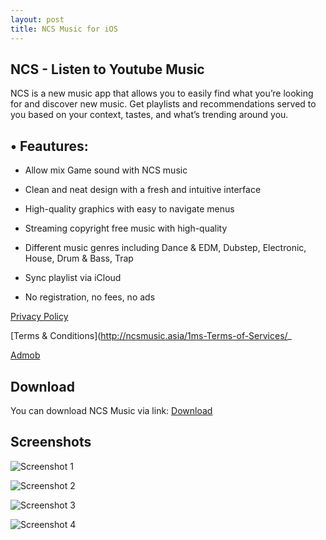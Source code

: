 ```yaml
---
layout: post
title: NCS Music for iOS
---
```


## NCS - Listen to Youtube Music

NCS is a new music app that allows you to easily find what you’re looking for and discover new music. Get playlists and recommendations served to you based on your context, tastes, and what’s trending around you.


## • Feautures:

- Allow mix Game sound with NCS music

- Clean and neat design with a fresh and intuitive interface

- High-quality graphics with easy to navigate menus

- Streaming copyright free music with high-quality

- Different music genres including Dance & EDM, Dubstep, Electronic, House, Drum & Bass, Trap

- Sync playlist via iCloud

- No registration, no fees, no ads



[Privacy Policy](http://ncsmusic.asia/1ms-Privacy-Policy/)


[Terms & Conditions](http://ncsmusic.asia/1ms-Terms-of-Services/_


[Admob](https://support.google.com/admob/answer/6128543?hl=en)

## Download

You can download NCS Music via link: [Download](https://apps.apple.com/us/app/id1388347247)

## Screenshots

![Screenshot 1](https://is4-ssl.mzstatic.com/image/thumb/Purple123/v4/5f/c5/d8/5fc5d8e8-3629-0b03-2540-ba802f6e069c/pr_source.jpg/460x0w.jpg "Screenshot 1")

![Screenshot 2](https://is4-ssl.mzstatic.com/image/thumb/Purple123/v4/d6/d8/3b/d6d83bed-b62b-1d7b-11d0-9c0a2bee45c5/pr_source.jpg/460x0w.jpg "Screenshot 2")

![Screenshot 3](https://is3-ssl.mzstatic.com/image/thumb/Purple123/v4/64/0d/fd/640dfd83-9931-82f1-d1c8-778c13c2e693/pr_source.jpg/460x0w.jpg "Screenshot 3")

![Screenshot 4](https://is4-ssl.mzstatic.com/image/thumb/Purple113/v4/8d/27/35/8d273503-1f3b-eddf-2d9a-5105289ada00/pr_source.jpg/460x0w.jpg "Screenshot 4")